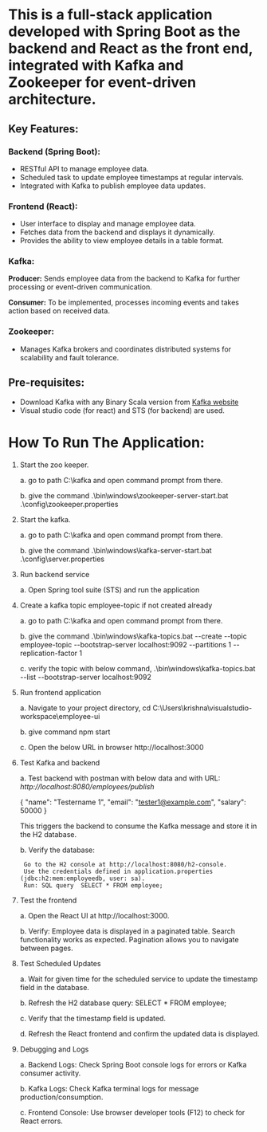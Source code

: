 # This is a full-stack application developed with Spring Boot as the backend and React as the front end, integrated with Kafka and Zookeeper for event-driven architecture.

## Key Features:

### Backend (Spring Boot):
 * RESTful API to manage employee data.
 * Scheduled task to update employee timestamps at regular intervals.
 * Integrated with Kafka to publish employee data updates.
   
### Frontend (React):
 * User interface to display and manage employee data.
 * Fetches data from the backend and displays it dynamically.
 * Provides the ability to view employee details in a table format.
   
### Kafka:
**Producer:** Sends employee data from the backend to Kafka for further processing or event-driven communication.

**Consumer:** To be implemented, processes incoming events and takes action based on received data.

### Zookeeper:
  * Manages Kafka brokers and coordinates distributed systems for scalability and fault tolerance.

## Pre-requisites:

* Download Kafka with any Binary Scala version from [Kafka website](https://kafka.apache.org/downloads)
* Visual studio code (for react) and STS (for backend) are used.


# How To Run The Application:

1. Start the zoo keeper.
   
	a. go to path C:\kafka and open command prompt from there.

	b. give the command  .\bin\windows\zookeeper-server-start.bat .\config\zookeeper.properties
	
3. Start the kafka.
   
	a. go to path C:\kafka and open command prompt from there.

	b. give the command  .\bin\windows\kafka-server-start.bat .\config\server.properties

5. Run backend service
   
	a. Open Spring tool suite (STS) and run the application

6. Create a kafka topic employee-topic if not created already
   
	a. go to path C:\kafka and open command prompt from there.

	b. give the command  .\bin\windows\kafka-topics.bat --create --topic employee-topic --bootstrap-server localhost:9092 --partitions 1 --replication-factor 1

	c. verify the topic with below command,
		.\bin\windows\kafka-topics.bat --list --bootstrap-server localhost:9092

7. Run frontend application
   
	a. Navigate to your project directory,
		cd C:\Users\krishna\visualstudio-workspace\employee-ui

	b. give command 
		npm start

	c. Open the below URL in browser
		http://localhost:3000
		
8. Test Kafka and backend
   
	a. Test backend with postman with below data and with URL: _http://localhost:8080/employees/publish_

    {
			"name": "Testername 1",
			"email": "tester1@example.com",
			"salary": 50000
		}

	This triggers the backend to consume the Kafka message and store it in the H2 database.
	
	b. Verify the database:
	
		Go to the H2 console at http://localhost:8080/h2-console.
		Use the credentials defined in application.properties (jdbc:h2:mem:employeedb, user: sa).
		Run: SQL query  SELECT * FROM employee;
		
9. Test the frontend
   
	a. Open the React UI at http://localhost:3000.

	b. Verify:
		Employee data is displayed in a paginated table.
		Search functionality works as expected.
		Pagination allows you to navigate between pages.
		
10. Test Scheduled Updates

	a. Wait for given time for the scheduled service to update the timestamp field in the database.
 
	b. Refresh the H2 database query: SELECT * FROM employee;
 
	c. Verify that the timestamp field is updated.
 
	d. Refresh the React frontend and confirm the updated data is displayed.

10. Debugging and Logs
    
	a. Backend Logs: Check Spring Boot console logs for errors or Kafka consumer activity.

	b. Kafka Logs: Check Kafka terminal logs for message production/consumption.

	c. Frontend Console: Use browser developer tools (F12) to check for React errors.
